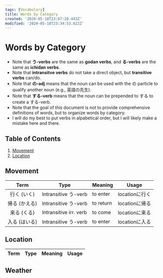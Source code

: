 ```yaml
---
tags: [Vocabulary]
title: Words by Category
created: '2020-05-18T23:07:28.443Z'
modified: '2020-05-18T23:34:53.622Z'
---
```


# Words by Category
* Note that **う-verbs** are the same as **godan verbs**, and **る-verbs** are the same as **ichidan verbs**.
* Note that **intransitve verbs** do not take a direct object, but **transitive verbs** can/do.
* Note that **の-adj** means that the noun can be used with the の particle to qualify another noun (e.g., 英語の先生).
* Note that **する-verb** means that the noun can be prepended to する to create a する-verb.
* Note that the goal of this document is not to provide comprehensive definitions of words, but to organize words by category.
* I will do my best to put verbs in alpabetical order, but I will likely make a mistake here and there.

## Table of Contents
1. [Movement](#movement)
2. [Location](#location)

## Movement
| Term | Type | Meaning | Usage |
| :--: | ---- | ------- | ----- |
| 行く (いく) | Intransitive う-verb | to enter | locationに行く |
| 帰る (かえる) | Intransitive う-verb | to return | locationに帰る |
| 来る (くる) | Intransitive irr. verb | to come | locationに来る |
| 入る (はいる) | Intransitive う-verb | to enter | locationに入る |

## Location
| Term | Type | Meaning | Usage |
| :--: | ---- | ------- | ----- |

## Weather

## 
